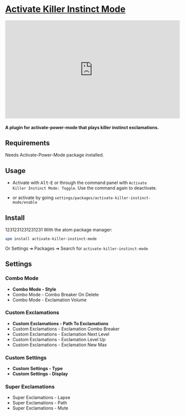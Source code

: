 # [Activate Killer Instinct Mode](https://github.com/Jerajo/activate-killer-instinct-mode)

<iframe width="560" height="315" src="https://www.youtube.com/embed/-3tOQhbyy48?ecver=1" frameborder="0" allowfullscreen></iframe>

#### A plugin for activate-power-mode that plays killer instinct exclamations.

## Requirements

Needs Activate-Power-Mode package installed.

## Usage

- Activate with <kbd>Alt</kbd>-<kbd>E</kbd> or through the command panel with `Activate Killer Instinct Mode: Toggle`. Use the command again to deactivate.

- or activate by going `settings/packages/activate-killer-instinct-mode/enable`

## Install
1231231231231231
With the atom package manager:
```bash
apm install activate-killer-instinct-mode
```
Or Settings ➔ Packages ➔ Search for `activate-killer-instinct-mode`

## Settings

### Combo Mode

* **Combo Mode - Style**
* Combo Mode - Combo Breaker On Delete
* Combo Mode - Exclamation Volume

### Custom Exclamations
* **Custom Exclamations - Path To Exclamations**
* Custom Exclamations - Exclamation Combo Breaker
* Custom Exclamations - Exclamation Next Level
* Custom Exclamations - Exclamation Level Up
* Custom Exclamations - Exclamation New Max

### Custom Settings
* **Custom Settings - Type**
* **Custom Settings - Display**

### Super Exclamations
* Super Exclamations - Lapse
* Super Exclamations - Path
* Super Exclamations - Mute
